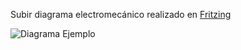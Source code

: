 Subir diagrama electromecánico realizado en [Fritzing](http://fritzing.org/home/)

![Diagrama Ejemplo](/multimedia/diagrama.png)
